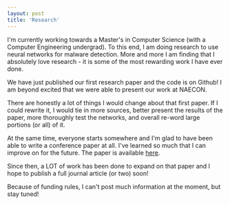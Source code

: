 ```yaml
---
layout: post
title: 'Research'
---
```


I'm currently working towards a Master's in Computer Science (with a Computer Engineering undergrad). To this end, I am doing research to use neural networks for malware detection. More and more I am finding that I absolutely love research - it is some of the most rewarding work I have ever done.

We have just published our first research paper and the code is on Github! I am beyond excited that we were able to present our work at NAECON.

There are honestly a lot of things I would change about that first paper. If I could rewrite it, I would tie in more sources, better present the results of the paper, more thoroughly test the networks, and overall re-word large portions (or all) of it.

At the same time, everyone starts somewhere and I'm glad to have been able to write a conference paper at all. I've learned so much that I can improve on for the future. The paper is available [here](https://ieeexplore.ieee.org/document/8556657).

Since then, a LOT of work has been done to expand on that paper and I hope to publish a full journal article (or two) soon!

Because of funding rules, I can't post much information at the moment, but stay tuned!



